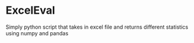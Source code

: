 # ExcelEval
Simply python script that takes in excel file and returns different statistics using numpy and pandas 
